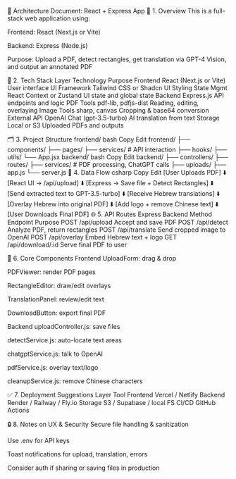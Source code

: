 📐 Architecture Document: React + Express App
🔧 1. Overview
This is a full-stack web application using:

Frontend: React (Next.js or Vite)

Backend: Express (Node.js)

Purpose: Upload a PDF, detect rectangles, get translation via GPT-4 Vision, and output an annotated PDF

🧩 2. Tech Stack
Layer	Technology	Purpose
Frontend	React (Next.js or Vite)	User interface
UI Framework	Tailwind CSS or Shadcn UI	Styling
State Mgmt	React Context or Zustand	UI state and global state
Backend	Express.js	API endpoints and logic
PDF Tools	pdf-lib, pdfjs-dist	Reading, editing, overlaying
Image Tools	sharp, canvas	Cropping & base64 conversion
External API	OpenAI Chat (gpt-3.5-turbo)	AI translation from text
Storage	Local or S3	Uploaded PDFs and outputs

🗂️ 3. Project Structure
frontend/
bash
Copy
Edit
frontend/
├── components/
├── pages/
├── services/         # API interaction
├── hooks/
├── utils/
└── App.jsx
backend/
bash
Copy
Edit
backend/
├── controllers/
├── routes/
├── services/         # PDF processing, ChatGPT calls
├── uploads/
├── app.js
└── server.js
🔁 4. Data Flow
csharp
Copy
Edit
[User Uploads PDF]
     ⬇️
[React UI → /api/upload]
     ⬇️
[Express → Save file + Detect Rectangles]
     ⬇️
[Send extracted text to GPT-3.5-turbo]
     ⬇️
[Receive Hebrew translations]
     ⬇️
[Overlay Hebrew into original PDF]
     ⬇️
[Add logo + remove Chinese text]
     ⬇️
[User Downloads Final PDF]
🌐 5. API Routes
Express Backend
Method	Endpoint	Purpose
POST	/api/upload	Accept and save PDF
POST	/api/detect	Analyze PDF, return rectangles
POST	/api/translate	Send cropped image to OpenAI
POST	/api/overlay	Embed Hebrew text + logo
GET	/api/download/:id	Serve final PDF to user

🧱 6. Core Components
Frontend
UploadForm: drag & drop

PDFViewer: render PDF pages

RectangleEditor: draw/edit overlays

TranslationPanel: review/edit text

DownloadButton: export final PDF

Backend
uploadController.js: save files

detectService.js: auto-locate text areas

chatgptService.js: talk to OpenAI

pdfService.js: overlay text/logo

cleanupService.js: remove Chinese characters

✅ 7. Deployment Suggestions
Layer	Tool
Frontend	Vercel / Netlify
Backend	Render / Railway / Fly.io
Storage	S3 / Supabase / local FS
CI/CD	GitHub Actions

🔒 8. Notes on UX & Security
Secure file handling & sanitization

Use .env for API keys

Toast notifications for upload, translation, errors

Consider auth if sharing or saving files in production